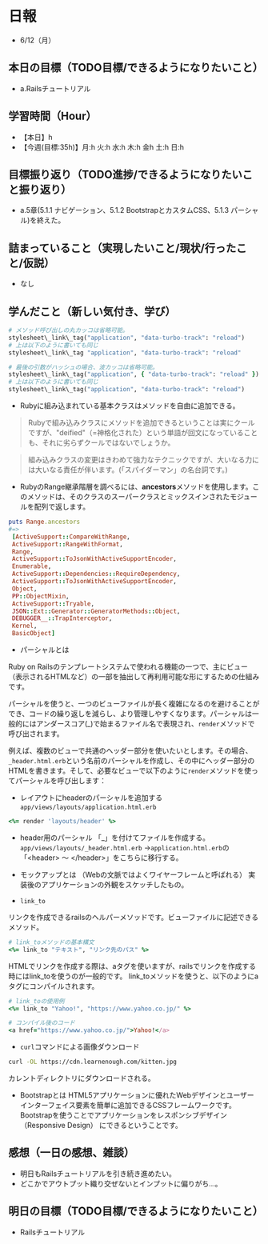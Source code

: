 # 日報
- 6/12（月）

## 本日の目標（TODO目標/できるようになりたいこと）
- a.Railsチュートリアル

## 学習時間（Hour）
- 【本日】h
- 【今週(目標:35h)】月:h 火:h 水:h 木:h 金h 土:h 日:h
<!-- - 【前週まで】(旧) 29h/32h/36h/28h/32h/ (新) -->

## 目標振り返り（TODO進捗/できるようになりたいこと振り返り）
- a.5章(5.1.1 ナビゲーション、5.1.2 BootstrapとカスタムCSS、5.1.3 パーシャル)を終えた。

## 詰まっていること（実現したいこと/現状/行ったこと/仮説）
- なし


<!-- ```
・実現したいこと
・現状
・行ったこと
・仮説
``` -->

## 学んだこと（新しい気付き、学び）
```ruby
# メソッド呼び出しの丸カッコは省略可能。 
stylesheet\_link\_tag("application", "data-turbo-track": "reload")
# 上は以下のように書いても同じ
stylesheet\_link\_tag "application", "data-turbo-track": "reload"
```

```ruby
# 最後の引数がハッシュの場合、波カッコは省略可能。 
stylesheet\_link\_tag("application", { "data-turbo-track": "reload" }) 
# 上は以下のように書いても同じ 
stylesheet\_link\_tag("application", "data-turbo-track": "reload")
```

- Rubyに組み込まれている基本クラスはメソッドを自由に追加できる。

>Rubyで組み込みクラスにメソッドを追加できるということは実にクールですが、"deified"（=神格化された）という単語が回文になっていることも、それに劣らずクールではないでしょうか。

>組み込みクラスの変更はきわめて強力なテクニックですが、大いなる力には大いなる責任が伴います。(「スパイダーマン」の名台詞です。)
- RubyのRange継承階層を調べるには、**ancestors**メソッドを使用します。このメソッドは、そのクラスのスーパークラスとミックスインされたモジュールを配列で返します。

```ruby
puts Range.ancestors
#=>
 [ActiveSupport::CompareWithRange,
 ActiveSupport::RangeWithFormat,
 Range,
 ActiveSupport::ToJsonWithActiveSupportEncoder,
 Enumerable,
 ActiveSupport::Dependencies::RequireDependency,
 ActiveSupport::ToJsonWithActiveSupportEncoder,
 Object,
 PP::ObjectMixin,
 ActiveSupport::Tryable,
 JSON::Ext::Generator::GeneratorMethods::Object,
 DEBUGGER__::TrapInterceptor,
 Kernel,
 BasicObject]

```

- パーシャルとは

Ruby on Railsのテンプレートシステムで使われる機能の一つで、主にビュー（表示されるHTMLなど）の一部を抽出して再利用可能な形にするための仕組みです。

パーシャルを使うと、一つのビューファイルが長く複雑になるのを避けることができ、コードの繰り返しを減らし、より管理しやすくなります。パーシャルは一般的にはアンダースコア(\_)で始まるファイル名で表現され、`render`メソッドで呼び出されます。

例えば、複数のビューで共通のヘッダー部分を使いたいとします。その場合、`_header.html.erb`という名前のパーシャルを作成し、その中にヘッダー部分のHTMLを書きます。そして、必要なビューで以下のように`render`メソッドを使ってパーシャルを呼び出します：

- レイアウトにheaderのパーシャルを追加する
`app/views/layouts/application.html.erb`
```ruby
<%= render 'layouts/header' %>
```

- header用のパーシャル
「_」を付けてファイルを作成する。
`app/views/layouts/_header.html.erb`
→`application.html.erb`の「\<header> ～ \</header>」をこちらに移行する。

- モックアップとは （Webの文脈ではよくワイヤーフレームと呼ばれる）
実装後のアプリケーションの外観をスケッチしたもの。

- `link_to`


リンクを作成できるrailsのヘルパーメソッドです。ビューファイルに記述できるメソッド。

```ruby
# link_toメソッドの基本構文
<%= link_to "テキスト", "リンク先のパス" %>
```

HTMLでリンクを作成する際は、aタグを使いますが、railsでリンクを作成する時にはlink_toを使うのが一般的です。 link_toメソッドを使うと、以下のようにaタグにコンパイルされます。

```ruby
# link_toの使用例
<%= link_to "Yahoo!", "https://www.yahoo.co.jp/" %>

# コンパイル後のコード
<a href="https://www.yahoo.co.jp/">Yahoo!</a>
```

- `curl`コマンドによる画像ダウンロード
```bash
curl -OL https://cdn.learnenough.com/kitten.jpg
```
カレントディレクトリにダウンロードされる。

- Bootstrapとは
HTML5アプリケーションに優れたWebデザインとユーザーインターフェイス要素を簡単に追加できるCSSフレームワークです。Bootstrapを使うことでアプリケーションをレスポンシブデザイン（Responsive Design） にできるということです。




<!-- 
- 良い習慣
トピックブランチを作り、このブランチで変更をコミットしていきましょう。
$ git switch -c <トピックブランチ名>(作業名を付ける)
$ git switch -c rails-flavored-ruby
- こまめなコミット
$ git push -u origin <トピックブランチ名> ※次からgit pushのみでプッシュ可

# 作業後
- 差分をコミットしてmainブランチにマージする
$ git add -A
$ git commit -m "Finish static pages"
次に、mainブランチに移動し、差分をマージします。
$ git switch main
$ git merge static-pages
このようにきりのいいところまで達したら、コードをリモートリポジトリにアップロードしておくとよいでしょう。git pushする前にテストを走らせていますが、こういった習慣を身につけておくと開発に役立ちます。
$ rails test
$ git push
- 最後にRender上でデプロイを行います。
  - デプロイが成功することをダッシュボードのログで確認し、本番環境でも正しく表示されているか確認してみましょう。
 -->

<!-- 
- セットアップ
- クラウドIDE への接続を許可する
config/environments/development.rbへ以下追記。
  # クラウドIDE への接続を許可する
  config.hosts.clear

- helloアクションをApplicationコントローラーに追加する
  def hello
    render html: "hello, world!"
  end
- ルートルーティングを設定する
  root "application#hello"

- コミット("Add hello")→bundle lock→コミット("Include bundle lock")
 -->

## 感想（一日の感想、雑談）
- 明日もRailsチュートリアルを引き続き進めたい。
- どこかでアウトプット織り交ぜないとインプットに偏りがち…。

## 明日の目標（TODO目標/できるようになりたいこと）
- Railsチュートリアル

<!-- - 「HTML&CSSとWebデザイン 入門講座」本 -->
<!-- 「JavaScript入門講座」本(～p.111/p.337) -->
<!-- - 「HTML解体新書」本 -->

<!-- - 要件定義 -->
<!-- - 機能要件
- 非機能要件 -->

<!-- - c.移動中などスキマ時間に要件定義事例を読む (釜谷さんが紹介してくださっていた資料) -->
  <!-- - 現時点で難易度が見えていないため、まずは挑戦してみる -->


<!-- #### 残タスク / できるようになりたいこと
- 包括的なWeb技術の基本理解->「プロになるためのWeb技術入門」本
- オリジナルプロダクト制作のテーマ探索
- SRE業務の理解
- 質問する技術の習得 -->

<!-- ##### Ruby
- RuboCopの使用
- 「Rubyの公式リファレンスが読めるようになる本」 -->

<!-- ##### Linux
- 「実践入門」
- 「シェルスクリプト160本ノック」
- 「入門モダンLinux」
- 「Linuxのしくみ」
- 「スーパーユーザーなら知っておくべきLinuxシステムの仕組み」
- 「入門Rust」?
- 仮想化、コンテナ(TenForward)、コンテナオーケストレーション -->
<!-- 
##### SQL
- sqlbplt
- 「達人に学ぶSQL」 -->